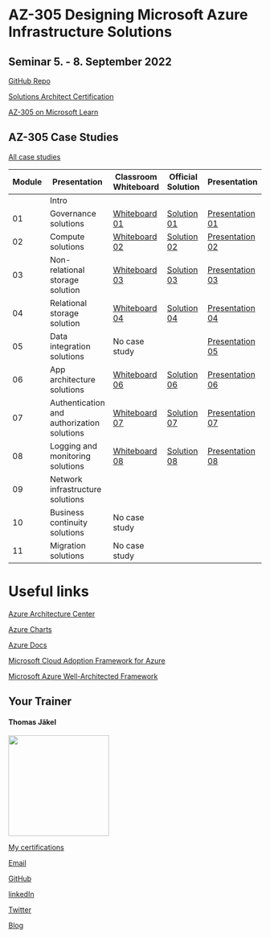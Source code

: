# AZ-305 Designing Microsoft Azure Infrastructure Solutions

## Seminar 5. - 8. September 2022

[GitHub Repo](https://github.com/MicrosoftLearning/AZ-305-DesigningMicrosoftAzureInfrastructureSolutions)

[Solutions Architect Certification](https://docs.microsoft.com/en-us/learn/certifications/azure-solutions-architect/)

[AZ-305 on Microsoft Learn](https://aka.ms/AZ-305StudentMaterials)

## AZ-305 Case Studies

[All case studies](https://microsoftlearning.github.io/AZ-305-DesigningMicrosoftAzureInfrastructureSolutions/)


| Module    | Presentation | Classroom Whiteboard | Official Solution | Presentation |
| ----------|--------------| ---------------------|-------------------|--------------|
|    | Intro                                     |  |  |  |
| 01 | Governance solutions                      | [Whiteboard 01](https://github.com/www42/305/blob/05ef3b2794a61719efe4d2960ce46736335e8c0e/Whiteboards/Az-305%20Whiteboard%2001.png) | [Solution 01](https://github.com/www42/305/blob/05ef3b2794a61719efe4d2960ce46736335e8c0e/Solutions/AZ-305T00A-ENU-StudentCaseStudySolutionHandout-Module01.pdf) | [Presentation 01](https://github.com/www42/305/blob/d4c37be1e1dd43efefc908904fecd549fe5c7e00/Presentations/AZ-305-Powerpoint_01.pdf) |
| 02 | Compute solutions                         | [Whiteboard 02](https://github.com/www42/305/blob/a76f74b5dbc214febb45849260f15ad1d4639def/Whiteboards/AZ-305%20Whiteboard%2002.png) | [Solution 02](https://github.com/www42/305/blob/a76f74b5dbc214febb45849260f15ad1d4639def/Solutions/AZ-305T00A-ENU-StudentCaseStudySolutionHandout-Module02.pdf) | [Presentation 02](https://github.com/www42/305/blob/d4c37be1e1dd43efefc908904fecd549fe5c7e00/Presentations/AZ-305-PowerPoint_02.pdf) |
| 03 | Non-relational storage solution           | [Whiteboard 03](https://github.com/www42/305/blob/f5120bd1aeb36ac428389d1076cb6b852f40d9aa/Whiteboards/AZ-305%20Whiteboard%2003.png) | [Solution 03](https://github.com/www42/305/blob/0d78e8407c8a2c72bf4e5d365869b82d0e4dd69b/Solutions/AZ-305T00A-ENU-StudentCaseStudySolutionHandout-Module03.pdf) | [Presentation 03](https://github.com/www42/305/blob/d4c37be1e1dd43efefc908904fecd549fe5c7e00/Presentations/AZ-305-PowerPoint_03.pdf) |
| 04 | Relational storage solution               | [Whiteboard 04](https://github.com/www42/305/blob/f5120bd1aeb36ac428389d1076cb6b852f40d9aa/Whiteboards/AZ-305%20Whiteboard%2004.png) | [Solution 04](https://github.com/www42/305/blob/0d78e8407c8a2c72bf4e5d365869b82d0e4dd69b/Solutions/AZ-305T00A-ENU-StudentCaseStudySolutionHandout-Module04.pdf) | [Presentation 04](https://github.com/www42/305/blob/d4c37be1e1dd43efefc908904fecd549fe5c7e00/Presentations/AZ-305-Powerpoint_04.pdf) |
| 05 | Data integration solutions                | No case study |  | [Presentation 05](https://github.com/www42/305/blob/d4c37be1e1dd43efefc908904fecd549fe5c7e00/Presentations/AZ-305-Powerpoint_05.pdf) |
| 06 | App architecture solutions                | [Whiteboard 06](https://github.com/www42/305/blob/91357a187d425ff46f1f6167cc85467ee97a2d4f/Whiteboards/AZ-305%20Whiteboard%2006.png) | [Solution 06](https://github.com/www42/305/blob/91357a187d425ff46f1f6167cc85467ee97a2d4f/Solutions/AZ-305T00A-ENU-StudentCaseStudySolutionHandout-Module06.pdf) | [Presentation 06](https://github.com/www42/305/blob/d4c37be1e1dd43efefc908904fecd549fe5c7e00/Presentations/AZ-305-PowerPoint_06.pdf) |
| 07 | Authentication and authorization solutions| [Whiteboard 07](https://github.com/www42/305/blob/297e6a8b41053d3e3d62339ea9a194c40e95412c/Whiteboards/AZ-305%20Whiteboard%2007.png) | [Solution 07](https://github.com/www42/305/blob/297e6a8b41053d3e3d62339ea9a194c40e95412c/Solutions/AZ-305T00A-ENU-StudentCaseStudySolutionHandout-Module07.pdf) | [Presentation 07](https://github.com/www42/305/blob/d4c37be1e1dd43efefc908904fecd549fe5c7e00/Presentations/AZ-305-Powerpoint_07.pdf) |
| 08 | Logging and monitoring solutions          | [Whiteboard 08](https://github.com/www42/305/blob/6909952acd052867a33db476b8188664a97a34e3/Whiteboards/AZ-305%20Whiteboard%2008.png) | [Solution 08](https://github.com/www42/305/blob/6909952acd052867a33db476b8188664a97a34e3/Solutions/AZ-305T00A-ENU-StudentCaseStudySolutionHandout-Module08.pdf) | [Presentation 08](https://github.com/www42/305/blob/6909952acd052867a33db476b8188664a97a34e3/Presentations/AZ-305-Powerpoint_08.pdf) |
| 09 | Network infrastructure  solutions         |  |  |  |
| 10 | Business continuity solutions             | No case study |  |  |
| 11 | Migration solutions                       | No case study |  |  |



# Useful links

[Azure Architecture Center](https://https://docs.microsoft.com/en-us/azure/architecture/)

[Azure Charts](https://https://azurecharts.com/)

[Azure Docs](https://https://docs.microsoft.com/en-us/azure/)

[Microsoft Cloud Adoption Framework for Azure](https://docs.microsoft.com/en-us/azure/cloud-adoption-framework/)

[Microsoft Azure Well-Architected Framework](https://docs.microsoft.com/en-us/azure/architecture/framework/)


##  Your Trainer
#### Thomas Jäkel

<img src="https://github.com/www42/305/blob/36482adce2952ecb70f11ed2b11ce431659a2ede/img/Profilbild.jpg" width="200"/>

[My certifications](https://www.credly.com/users/thomas-jakel)

[Email](mailto:thomas.jaekel@brainymotion.de?subject=AZ-305)

[GitHub](https://github.com/www42)

[linkedIn](https://linkedin.com/in/tjkkll)

[Twitter](https://twitter.com/tjkkll)

[Blog](https://blog.az.training)